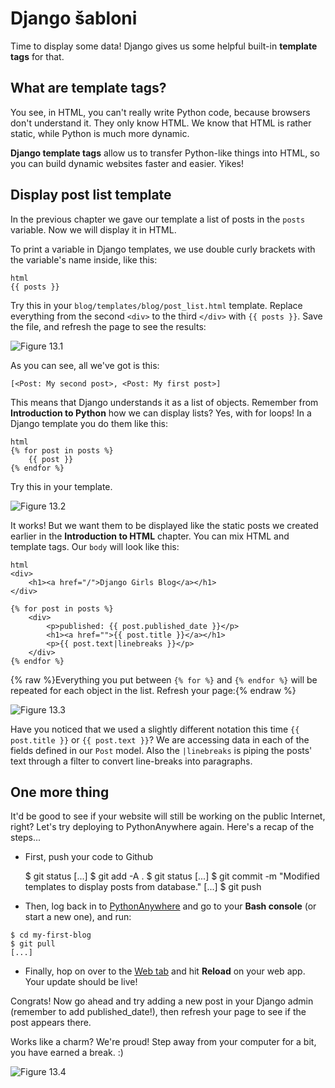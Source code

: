 # Django šabloni

Time to display some data! Django gives us some helpful built-in **template tags** for that.

## What are template tags?

You see, in HTML, you can't really write Python code, because browsers don't understand it. They only know HTML. We know that HTML is rather static, while Python is much more dynamic.

**Django template tags** allow us to transfer Python-like things into HTML, so you can build dynamic websites faster and easier. Yikes!

## Display post list template

In the previous chapter we gave our template a list of posts in the `posts` variable. Now we will display it in HTML.

To print a variable in Django templates, we use double curly brackets with the variable's name inside, like this:

    html
    {{ posts }}
    

Try this in your `blog/templates/blog/post_list.html` template. Replace everything from the second `<div>` to the third `</div>` with `{{ posts }}`. Save the file, and refresh the page to see the results:

![Figure 13.1][1]

 [1]: images/step1.png

As you can see, all we've got is this:

    [<Post: My second post>, <Post: My first post>]
    

This means that Django understands it as a list of objects. Remember from **Introduction to Python** how we can display lists? Yes, with for loops! In a Django template you do them like this:

    html
    {% for post in posts %}
        {{ post }}
    {% endfor %}
    

Try this in your template.

![Figure 13.2][2]

 [2]: images/step2.png

It works! But we want them to be displayed like the static posts we created earlier in the **Introduction to HTML** chapter. You can mix HTML and template tags. Our `body` will look like this:

    html
    <div>
        <h1><a href="/">Django Girls Blog</a></h1>
    </div>
    
    {% for post in posts %}
        <div>
            <p>published: {{ post.published_date }}</p>
            <h1><a href="">{{ post.title }}</a></h1>
            <p>{{ post.text|linebreaks }}</p>
        </div>
    {% endfor %}
    

{% raw %}Everything you put between `{% for %}` and `{% endfor %}` will be repeated for each object in the list. Refresh your page:{% endraw %}

![Figure 13.3][3]

 [3]: images/step3.png

Have you noticed that we used a slightly different notation this time `{{ post.title }}` or `{{ post.text }}`? We are accessing data in each of the fields defined in our `Post` model. Also the `|linebreaks` is piping the posts' text through a filter to convert line-breaks into paragraphs.

## One more thing

It'd be good to see if your website will still be working on the public Internet, right? Let's try deploying to PythonAnywhere again. Here's a recap of the steps...

*   First, push your code to Github

    $ git status
    [...]
    $ git add -A .
    $ git status
    [...]
    $ git commit -m "Modified templates to display posts from database."
    [...]
    $ git push
    

*   Then, log back in to [PythonAnywhere][4] and go to your **Bash console** (or start a new one), and run:

 [4]: https://www.pythonanywhere.com/consoles/

    $ cd my-first-blog
    $ git pull
    [...]
    

*   Finally, hop on over to the [Web tab][5] and hit **Reload** on your web app. Your update should be live!

 [5]: https://www.pythonanywhere.com/web_app_setup/

Congrats! Now go ahead and try adding a new post in your Django admin (remember to add published_date!), then refresh your page to see if the post appears there.

Works like a charm? We're proud! Step away from your computer for a bit, you have earned a break. :)

![Figure 13.4][6]

 [6]: images/donut.png